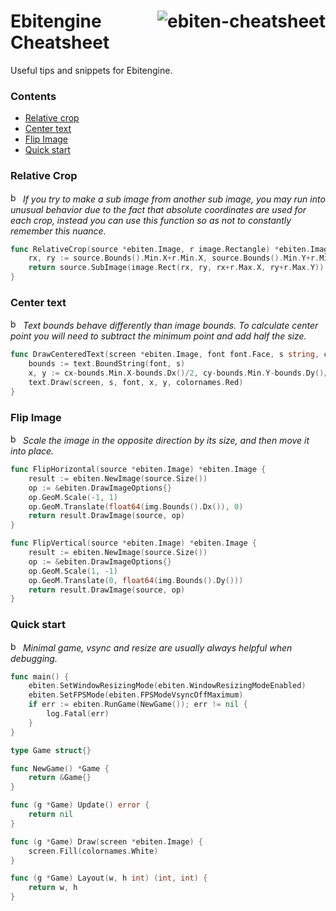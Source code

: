 # <img align="right" src="https://user-images.githubusercontent.com/19890545/150032502-2b114fdd-ca41-4b5d-9e01-a567f737aa2d.png" alt="ebiten-cheatsheet" title="ebiten-cheatsheet" /> Ebitengine Cheatsheet

Useful tips and snippets for Ebitengine.

### Contents

- [Relative crop](#relative-crop)
- [Center text](#center-text)
- [Flip Image](#flip-image)
- [Quick start](#quick-start)

### Relative Crop

<a href="#contents"><img src="https://user-images.githubusercontent.com/19890545/150034365-6561ab71-5cb4-466f-996c-ae4204ef7c12.png" alt="back" title="back" width="16px"/></a>
*If you try to make a sub image from another sub image, you may run into unusual behavior due to the fact that absolute coordinates are used for each crop, instead you can use this function so as not to constantly remember this nuance.*

```go
func RelativeCrop(source *ebiten.Image, r image.Rectangle) *ebiten.Image {
    rx, ry := source.Bounds().Min.X+r.Min.X, source.Bounds().Min.Y+r.Min.Y
    return source.SubImage(image.Rect(rx, ry, rx+r.Max.X, ry+r.Max.Y)).(*ebiten.Image)
}
```

### Center text
<a href="#contents"><img src="https://user-images.githubusercontent.com/19890545/150034365-6561ab71-5cb4-466f-996c-ae4204ef7c12.png" alt="back" title="back" width="16px"/></a>
*Text bounds behave differently than image bounds. To calculate center point you will need to subtract the minimum point and add half the size.*
```go
func DrawCenteredText(screen *ebiten.Image, font font.Face, s string, cx, cy int) {
    bounds := text.BoundString(font, s)
    x, y := cx-bounds.Min.X-bounds.Dx()/2, cy-bounds.Min.Y-bounds.Dy()/2
    text.Draw(screen, s, font, x, y, colornames.Red)
}
```


### Flip Image
<a href="#contents"><img src="https://user-images.githubusercontent.com/19890545/150034365-6561ab71-5cb4-466f-996c-ae4204ef7c12.png" alt="back" title="back" width="16px"/></a>
*Scale the image in the opposite direction by its size, and then move it into place.*
```go
func FlipHorizontal(source *ebiten.Image) *ebiten.Image {
    result := ebiten.NewImage(source.Size())
    op := &ebiten.DrawImageOptions{}
    op.GeoM.Scale(-1, 1)
    op.GeoM.Translate(float64(img.Bounds().Dx()), 0)
    return result.DrawImage(source, op)
}

func FlipVertical(source *ebiten.Image) *ebiten.Image {
    result := ebiten.NewImage(source.Size())
    op := &ebiten.DrawImageOptions{}
    op.GeoM.Scale(1, -1)
    op.GeoM.Translate(0, float64(img.Bounds().Dy()))
    return result.DrawImage(source, op)
}
```

### Quick start
<a href="#contents"><img src="https://user-images.githubusercontent.com/19890545/150034365-6561ab71-5cb4-466f-996c-ae4204ef7c12.png" alt="back" title="back" width="16px"/></a>
*Minimal game, vsync and resize are usually always helpful when debugging.*

```go
func main() {
	ebiten.SetWindowResizingMode(ebiten.WindowResizingModeEnabled)
	ebiten.SetFPSMode(ebiten.FPSModeVsyncOffMaximum)
	if err := ebiten.RunGame(NewGame()); err != nil {
		log.Fatal(err)
	}
}

type Game struct{}

func NewGame() *Game {
	return &Game{}
}

func (g *Game) Update() error {
	return nil
}

func (g *Game) Draw(screen *ebiten.Image) {
	screen.Fill(colornames.White)
}

func (g *Game) Layout(w, h int) (int, int) {
	return w, h
}
```
